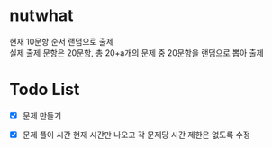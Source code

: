 # nutwhat
현재 10문항 순서 랜덤으로 출제  
실제 출제 문항은 20문항, 총 20+a개의 문제 중 20문항을 랜덤으로 뽑아 출제

# Todo List
- [x] 문제 만들기
- [X] 문제 풀이 시간 현재 시간만 나오고 각 문제당 시간 제한은 없도록 수정

